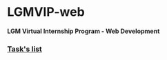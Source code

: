 # LGMVIP-web  

**LGM Virtual Internship Program - Web Development**  

### [Task's list](https://a-ravi.github.io/LGMVIP-web)
